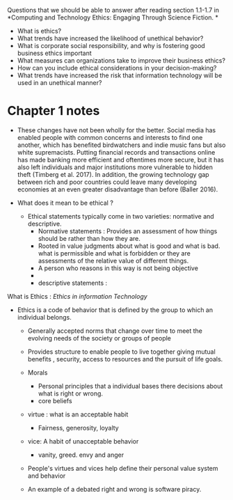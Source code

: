 Questions that we should be able to answer after reading section 1.1-1.7 in *Computing and Technology Ethics: Engaging Through Science Fiction. * 
* What is ethics?
* What trends have increased the likelihood of unethical behavior?
* What is corporate social responsibility, and why is fostering good business ethics important
* What measures can organizations take to improve their business ethics?
* How can you include ethical considerations in your decision-making?
* What trends have increased the risk that information technology will be used in an unethical manner?



# Chapter 1 notes 
* These changes have not been wholly for the better. Social media has enabled people with common concerns and interests to find one another, which has benefited birdwatchers and indie music fans but also white supremacists. Putting financial records and transactions online has made banking more efficient and oftentimes more secure, but it has also left individuals and major institutions more vulnerable to hidden theft (Timberg et al. 2017). In addition, the growing technology gap between rich and poor countries could leave many developing economies at an even greater disadvantage than before (Baller 2016).

* What does it mean to be ethical ?
	* Ethical statements typically come in two varieties: normative and descriptive.
		* Normative statements : Provides an assessment of how things should be rather than how they are.
		* Rooted in value judgments about what is good and what is bad. what is permissible and what is forbidden or they are assessments of the relative value of different things. 
		* A person who reasons in this way is not being objective
		* 
		* descriptive statements : 

What is Ethics : *Ethics in information Technology*
* Ethics is a code of behavior that is defined by the group to which an individual belongs.
	* Generally accepted norms that change over time to meet the evolving needs of the society or groups of people
	* Provides structure to enable people to live together giving mutual benefits , security, access to resources and the pursuit of life goals.
	
	* Morals 
		* Personal principles that a individual bases there decisions about what is right or wrong.
		* core beliefs
	* virtue : what is an acceptable habit 
		* Fairness, generosity, loyalty 
	* vice: A habit of unacceptable behavior
		* vanity, greed. envy and anger 
	* People's virtues and vices help define their personal value system and behavior 
	* An example of a debated right and wrong is software piracy.